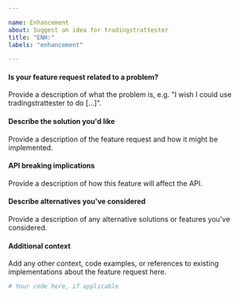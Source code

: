 ```yaml
---

name: Enhancement
about: Suggest an idea for tradingstrattester
title: "ENH:"
labels: "enhancement"

---
```


#### Is your feature request related to a problem?

Provide a description of what the problem is, e.g. "I wish I could use
tradingstrattester to do [...]".

#### Describe the solution you'd like

Provide a description of the feature request and how it might be implemented.

#### API breaking implications

Provide a description of how this feature will affect the API.

#### Describe alternatives you've considered

Provide a description of any alternative solutions or features you've considered.

#### Additional context

Add any other context, code examples, or references to existing implementations about
the feature request here.

```python
# Your code here, if applicable
```
